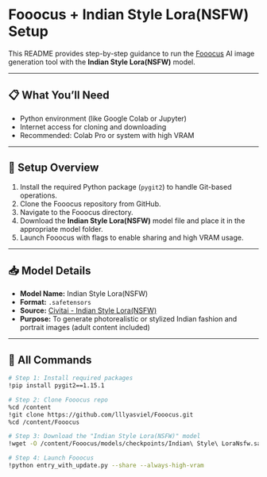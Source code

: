 # Fooocus + Indian Style Lora(NSFW) Setup

This README provides step-by-step guidance to run the [Fooocus](https://github.com/lllyasviel/Fooocus) AI image generation tool with the **Indian Style Lora(NSFW)** model.

---

## 📋 What You’ll Need

- Python environment (like Google Colab or Jupyter)
- Internet access for cloning and downloading
- Recommended: Colab Pro or system with high VRAM

---

## 🧰 Setup Overview

1. Install the required Python package (`pygit2`) to handle Git-based operations.
2. Clone the Fooocus repository from GitHub.
3. Navigate to the Fooocus directory.
4. Download the **Indian Style Lora(NSFW)** model file and place it in the appropriate model folder.
5. Launch Fooocus with flags to enable sharing and high VRAM usage.

---

## 📥 Model Details

- **Model Name:** Indian Style Lora(NSFW)
- **Format:** `.safetensors`
- **Source:** [Civitai - Indian Style Lora(NSFW)](https://civitai.com/models/790173/indian-style-loransfw)
- **Purpose:** To generate photorealistic or stylized Indian fashion and portrait images (adult content included)

---

## 🚀 All Commands

```bash
# Step 1: Install required packages
!pip install pygit2==1.15.1

# Step 2: Clone Fooocus repo
%cd /content
!git clone https://github.com/lllyasviel/Fooocus.git
%cd /content/Fooocus

# Step 3: Download the "Indian Style Lora(NSFW)" model
!wget -O /content/Fooocus/models/checkpoints/Indian\ Style\ LoraNsfw.safetensors https://civitai.com/models/790173/indian-style-loransfw

# Step 4: Launch Fooocus
!python entry_with_update.py --share --always-high-vram
